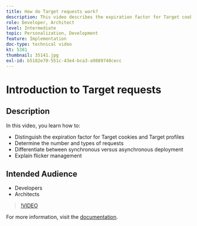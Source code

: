 ```yaml
---
title: How do Target requests work?
description: This video describes the expiration factor for Target cookies and Target profiles. Learn how to determine the number and types of Target requests, differentiate between synchronous versus asynchronous deployment, and explain flicker management.
role: Developer, Architect
level: Intermediate
topic: Personalization, Development
feature: Implementation
doc-type: technical video
kt: 5381
thumbnail: 35141.jpg
exl-id: b5182e70-551c-43e4-bca3-a9889740cecc
---
```

# Introduction to Target requests

## Description

In this video, you learn how to:

* Distinguish the expiration factor for Target cookies and Target profiles
* Determine the number and types of requests
* Differentiate between synchronous versus asynchronous deployment
* Explain flicker management

## Intended Audience

* Developers
* Architects

>[!VIDEO](https://video.tv.adobe.com/v/35141/?quality=12)

For more information, visit the [documentation](https://docs.adobe.com/content/help/en/target/using/implement-target/implementing-target.html).
